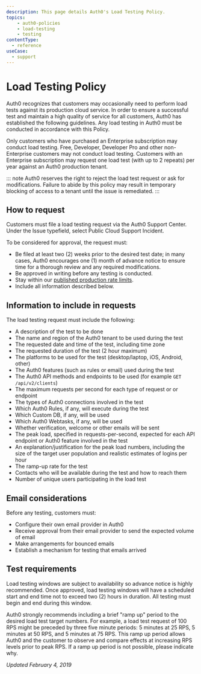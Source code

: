 ```yaml
---
description: This page details Auth0's Load Testing Policy.
topics:
    - auth0-policies
    - load-testing
    - testing
contentType:
  - reference
useCase:
  - support
---
```

# Load Testing Policy

Auth0 recognizes that customers may occasionally need to perform load tests against its production cloud service. In order to ensure a successful test and maintain a high quality of service for all customers, Auth0 has established the following guidelines. Any load testing in Auth0 must be conducted in accordance with this Policy.

Only customers who have purchased an Enterprise subscription may conduct load testing. Free, Developer, Developer Pro and other non-Enterprise customers may not conduct load testing. Customers with an Enterprise subscription may request one load test (with up to 2 repeats) per year against an Auth0 production tenant.

::: note
Auth0 reserves the right to reject the load test request or ask for modifications. Failure to abide by this policy may result in temporary blocking of access to a tenant until the issue is remediated.
:::

## How to request

Customers must file a load testing request via the Auth0 Support Center. Under the Issue typefield, select Public Cloud Support Incident.

To be considered for approval, the request must:

* Be filed at least two (2) weeks prior to the desired test date; in many cases, Auth0 encourages one (1) month of advance notice to ensure time for a thorough review and any required modifications.
* Be approved in writing before any testing is conducted.
* Stay within our [published production rate limits](/policies/rate-limits).
* Include all information described below.

## Information to include in requests

The load testing request must include the following:

* A description of the test to be done
* The name and region of the Auth0 tenant to be used during the test
* The requested date and time of the test, including time zone
* The requested duration of the test (2 hour maximum)
* The platforms to be used for the test (desktop/laptop, iOS, Android, other)
* The Auth0 features (such as rules or email) used during the test
* The Auth0 API methods and endpoints to be used (for example `GET /api/v2/clients`)
* The maximum requests per second for each type of request or or endpoint
* The types of Auth0 connections involved in the test
* Which Auth0 Rules, if any, will execute during the test
* Which Custom DB, if any, will be used
* Which Auth0 Webtasks, if any, will be used
* Whether verification, welcome or other emails will be sent
* The peak load, specified in requests-per-second, expected for each API endpoint or Auth0 feature involved in the test
* An explanation/justification for the peak load numbers, including the size of the target user population and realistic estimates of logins per hour
* The ramp-up rate for the test
* Contacts who will be available during the test and how to reach them
* Number of unique users participating in the load test

## Email considerations

Before any testing, customers must:

* Configure their own email provider in Auth0
* Receive approval from their email provider to send the expected volume of email
* Make arrangements for bounced emails
* Establish a mechanism for testing that emails arrived

## Test requirements

Load testing windows are subject to availability so advance notice is highly recommended. Once approved, load testing windows will have a scheduled start and end time not to exceed two (2) hours in duration. All testing must begin and end during this window.

Auth0 strongly recommends including a brief "ramp up" period to the desired load test target numbers. For example, a load test request of 100 RPS might be preceded by three five minute periods: 5 minutes at 25 RPS, 5 minutes at 50 RPS, and 5 minutes at 75 RPS. This ramp up period allows Auth0 and the customer to observe and compare effects at increasing RPS levels prior to peak RPS. If a ramp up period is not possible, please indicate why.

_Updated February 4, 2019_
